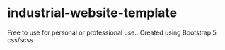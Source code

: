# industrial-website-template
Free to use for personal or professional use.. Created using Bootstrap 5, css/scss 
